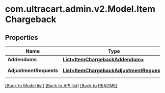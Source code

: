 
# com.ultracart.admin.v2.Model.ItemChargeback

## Properties

Name | Type | Description | Notes
------------ | ------------- | ------------- | -------------
**Addendums** | [**List&lt;ItemChargebackAddendum&gt;**](ItemChargebackAddendum.md) | Addendums | [optional] 
**AdjustmentRequests** | [**List&lt;ItemChargebackAdjustmentRequest&gt;**](ItemChargebackAdjustmentRequest.md) | Adjustment requests | [optional] 

[[Back to Model list]](../README.md#documentation-for-models)
[[Back to API list]](../README.md#documentation-for-api-endpoints)
[[Back to README]](../README.md)

